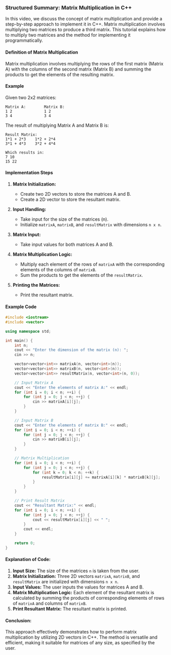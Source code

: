 ### Structured Summary: Matrix Multiplication in C++

In this video, we discuss the concept of matrix multiplication and provide a step-by-step approach to implement it in C++. Matrix multiplication involves multiplying two matrices to produce a third matrix. This tutorial explains how to multiply two matrices and the method for implementing it programmatically.

#### Definition of Matrix Multiplication
Matrix multiplication involves multiplying the rows of the first matrix (Matrix A) with the columns of the second matrix (Matrix B) and summing the products to get the elements of the resulting matrix.

#### Example
Given two 2x2 matrices:
```
Matrix A:        Matrix B:
1 2              1 2
3 4              3 4
```
The result of multiplying Matrix A and Matrix B is:
```
Result Matrix:
1*1 + 2*3    1*2 + 2*4
3*1 + 4*3    3*2 + 4*4

Which results in:
7 10
15 22
```

#### Implementation Steps

1. **Matrix Initialization:**
   - Create two 2D vectors to store the matrices A and B.
   - Create a 2D vector to store the resultant matrix.

2. **Input Handling:**
   - Take input for the size of the matrices (n).
   - Initialize `matrixA`, `matrixB`, and `resultMatrix` with dimensions `n x n`.

3. **Matrix Input:**
   - Take input values for both matrices A and B.

4. **Matrix Multiplication Logic:**
   - Multiply each element of the rows of `matrixA` with the corresponding elements of the columns of `matrixB`.
   - Sum the products to get the elements of the `resultMatrix`.

5. **Printing the Matrices:**
   - Print the resultant matrix.

#### Example Code

```cpp
#include <iostream>
#include <vector>

using namespace std;

int main() {
    int n;
    cout << "Enter the dimension of the matrix (n): ";
    cin >> n;

    vector<vector<int>> matrixA(n, vector<int>(n));
    vector<vector<int>> matrixB(n, vector<int>(n));
    vector<vector<int>> resultMatrix(n, vector<int>(n, 0));

    // Input Matrix A
    cout << "Enter the elements of matrix A:" << endl;
    for (int i = 0; i < n; ++i) {
        for (int j = 0; j < n; ++j) {
            cin >> matrixA[i][j];
        }
    }

    // Input Matrix B
    cout << "Enter the elements of matrix B:" << endl;
    for (int i = 0; i < n; ++i) {
        for (int j = 0; j < n; ++j) {
            cin >> matrixB[i][j];
        }
    }

    // Matrix Multiplication
    for (int i = 0; i < n; ++i) {
        for (int j = 0; j < n; ++j) {
            for (int k = 0; k < n; ++k) {
                resultMatrix[i][j] += matrixA[i][k] * matrixB[k][j];
            }
        }
    }

    // Print Result Matrix
    cout << "Resultant Matrix:" << endl;
    for (int i = 0; i < n; ++i) {
        for (int j = 0; j < n; ++j) {
            cout << resultMatrix[i][j] << " ";
        }
        cout << endl;
    }

    return 0;
}
```

#### Explanation of Code:
1. **Input Size:** The size of the matrices `n` is taken from the user.
2. **Matrix Initialization:** Three 2D vectors `matrixA`, `matrixB`, and `resultMatrix` are initialized with dimensions `n x n`.
3. **Input Values:** The user inputs the values for matrices A and B.
4. **Matrix Multiplication Logic:** Each element of the resultant matrix is calculated by summing the products of corresponding elements of rows of `matrixA` and columns of `matrixB`.
5. **Print Resultant Matrix:** The resultant matrix is printed.

#### Conclusion:
This approach effectively demonstrates how to perform matrix multiplication by utilizing 2D vectors in C++. The method is versatile and efficient, making it suitable for matrices of any size, as specified by the user.